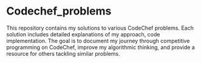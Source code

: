 # Codechef_problems
This repository contains my solutions to various CodeChef problems. Each solution includes detailed explanations of my approach, code implementation. The goal is to document my journey through competitive programming on CodeChef, improve my algorithmic thinking, and provide a resource for others tackling similar problems.
